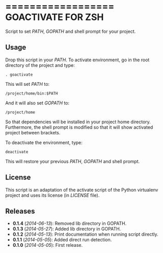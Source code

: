==================
GOACTIVATE FOR ZSH
==================

Script to set *PATH*, *GOPATH* and shell prompt for your project.

Usage
-----

Drop this script in your *PATH*. To activate environment, go in the root directory of the project and type:

```shell
. goactivate
```

This will set *PATH* to:

```shell
/project/home/bin:$PATH
```

And it will also set *GOPATH* to:

```shell
/project/home
```

So that dependencies will be installed in your project home directory. Furthermore, the shell prompt is modified so that it will show activated project between brackets.

To deactivate the environment, type:

```shell
deactivate
```

This will restore your previous *PATH*, *GOPATH* and shell prompt.

License
-------

This script is an adaptation of the activate script of the Python virtualenv project and uses its license (in *LICENSE* file).

Releases
--------

- **0.1.4** (*2014-06-13*): Removed lib directory in GOPATH.
- **0.1.3** (*2014-05-27*): Added lib directory in GOPATH.
- **0.1.2** (*2014-05-13*): Print documentation when running script directly.
- **0.1.1** (*2014-05-05*): Added direct run detection.
- **0.1.0** (*2014-05-05*): First release.

